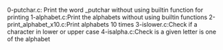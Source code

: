 0-putchar.c: Print the word _putchar without using builtin function for printing
1-alphabet.c:Print the alphabets without using builtin functions
2-print_alphabet_x10.c:Print alphabets 10 times
3-islower.c:Check if a character in lower or upper case
4-isalpha.c:Check is a given letter is one of the alphabet
